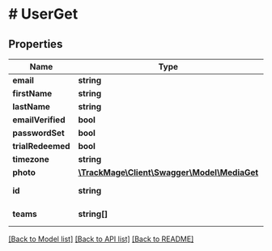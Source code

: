 # # UserGet

## Properties

Name | Type | Description | Notes
------------ | ------------- | ------------- | -------------
**email** | **string** |  | 
**firstName** | **string** |  | 
**lastName** | **string** |  | 
**emailVerified** | **bool** |  | [optional] 
**passwordSet** | **bool** |  | [optional] 
**trialRedeemed** | **bool** |  | [optional] 
**timezone** | **string** |  | [optional] 
**photo** | [**\TrackMage\Client\Swagger\Model\MediaGet**](MediaGet.md) |  | [optional] 
**id** | **string** |  | [optional] [readonly] 
**teams** | **string[]** |  | [optional] [readonly] 

[[Back to Model list]](../../README.md#documentation-for-models) [[Back to API list]](../../README.md#documentation-for-api-endpoints) [[Back to README]](../../README.md)


